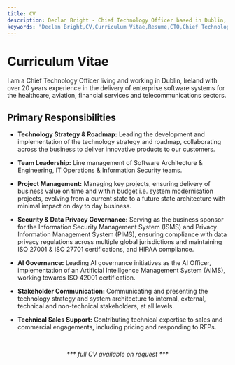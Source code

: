 ```yaml
---
title: CV
description: Declan Bright - Chief Technology Officer based in Dublin, Ireland.
keywords: "Declan Bright,CV,Curriculum Vitae,Resume,CTO,Chief Technology Officer,Chief Software Architect,AI Officer,ArchiMate,IASA,ITABok,Dublin"
---
```


# Curriculum Vitae

I am a Chief Technology Officer living and working in Dublin, Ireland with over <span id="years-experience">20</span> years experience in the delivery of enterprise software systems for the healthcare, aviation, financial services and telecommunications sectors.

## Primary Responsibilities

- **Technology Strategy & Roadmap:** Leading the development and implementation of the technology strategy and roadmap, collaborating across the business to deliver innovative products to our customers.

- **Team Leadership:** Line management of Software Architecture & Engineering, IT Operations & Information Security teams.

- **Project Management:** Managing key projects, ensuring delivery of business value on time and within budget i.e. system modernisation projects, evolving from a current state to a future state architecture with minimal impact on day to day business.

- **Security &amp; Data Privacy Governance:** Serving as the business sponsor for the Information Security Management System (ISMS) and Privacy Information Management System (PIMS), ensuring compliance with data privacy regulations across multiple global jurisdictions and maintaining ISO 27001 & ISO 27701 certifications, and HIPAA compliance.

- **AI Governance:** Leading AI governance initiatives as the AI Officer, implementation of an Artificial Intelligence Management System (AIMS), working towards ISO 42001 certification.

- **Stakeholder Communication:** Communicating and presenting the technology strategy and system architecture to internal, external, technical and non-technical stakeholders, at all levels.

- **Technical Sales Support:** Contributing technical expertise to sales and commercial engagements, including pricing and responding to RFPs.

<br />
<p style="text-align:center">
    <i>*** full CV available on request ***</i>
</p>

<script>
    const yrs = document.getElementById("years-experience");
    yrs.innerHTML = new Date().getFullYear() - 1999;
</script>